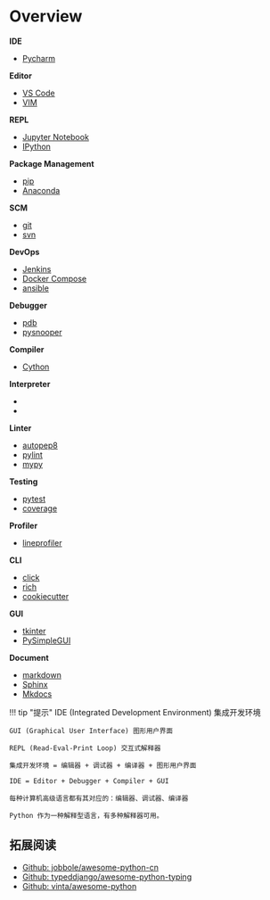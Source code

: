 # Overview

<div class="cards">
  <div class="card tool">
    <strong>IDE</strong>
    <ul class="card-items">
      <li><a href="/part02_development_tool/  ">Pycharm</a></li>
    </ul>
  </div>
  <div class="card tool">
    <strong>Editor</strong>
    <ul class="card-items">
      <li><a href="/part02_development_tool/   ">VS Code</a></li>
      <li><a href="/part02_development_tool/  ">VIM</a></li>
    </ul>
  </div>
  <div class="card tool">
    <strong>REPL</strong>
    <ul class="card-items">
      <li><a href="/part02_development_tool/  ">Jupyter Notebook</a></li>
      <li><a href="/part02_development_tool/  ">IPython</a></li>
    </ul>
  </div>
</div>

<div class="cards">
  <div class="card tool">
    <strong>Package Management</strong>
    <ul class="card-items">
      <li><a href="/part02_development_tool/  ">pip</a></li>
      <li><a href="/part02_development_tool/  ">Anaconda</a></li>
    </ul>
  </div>
  <div class="card tool">
    <strong>SCM</strong>
    <ul class="card-items">
      <li><a href="/part02_development_tool/  ">git</a></li>
      <li><a href="/part02_development_tool/  ">svn</a></li>
    </ul>
  </div>
  <div class="card tool">
    <strong>DevOps</strong>
    <ul class="card-items">
      <li><a href="/part02_development_tool/  ">Jenkins</a></li>
      <li><a href="/part02_development_tool/  ">Docker Compose</a></li>
      <li><a href="/part02_development_tool/  ">ansible</a></li>
    </ul>
  </div>
</div>

<div class="cards">
  <div class="card tool">
    <strong>Debugger</strong>
    <ul class="card-items">
      <li><a href="/part02_development_tool/  ">pdb</a></li>
      <li><a href="/part02_development_tool/  ">pysnooper</a></li>
    </ul>
  </div>
  <div class="card tool">
    <strong>Compiler</strong>
    <ul class="card-items">
      <li><a href="/part02_development_tool/  ">Cython</a></li>
    </ul>
  </div>
  <div class="card tool ignore">
    <strong>Interpreter</strong>
    <ul class="card-items">
      <li><a href="/part02_development_tool/  ">  </a></li>
      <li><a href="/part02_development_tool/  ">  </a></li>
    </ul>
  </div>
</div>

<div class="cards">
  <div class="card tool">
    <strong>Linter</strong>
    <ul class="card-items">
      <li><a href="/part02_development_tool/  ">autopep8</a></li>
      <li><a href="/part02_development_tool/  ">pylint</a></li>
      <li><a href="/part02_development_tool/  ">mypy</a></li>
    </ul>
  </div>
  <div class="card tool">
    <strong>Testing</strong>
    <ul class="card-items">
      <li><a href="/part02_development_tool/  ">pytest</a></li>
      <li><a href="/part02_development_tool/  ">coverage</a></li>
    </ul>
  </div>
  <div class="card tool">
    <strong>Profiler</strong>
    <ul class="card-items">
      <li><a href="/part02_development_tool/  ">lineprofiler</a></li>
    </ul>
  </div>
</div>

<div class="cards">
  <div class="card tool">
    <strong>CLI</strong>
    <ul class="card-items">
      <li><a href="/part02_development_tool/  ">click</a></li>
      <li><a href="/part02_development_tool/  ">rich</a></li>
      <li><a href="/part02_development_tool/  ">cookiecutter</a></li>
    </ul>
  </div>
  <div class="card tool">
    <strong>GUI</strong>
    <ul class="card-items">
      <li><a href="/part02_development_tool/  ">tkinter</a></li>
      <li><a href="/part02_development_tool/  ">PySimpleGUI</a></li>
    </ul>
  </div>
  <div class="card tool">
    <strong>Document</strong>
    <ul class="card-items">
      <li><a href="/part02_development_tool/  ">markdown</a></li>
      <li><a href="/part02_development_tool/  ">Sphinx</a></li>
      <li><a href="/part02_development_tool/  ">Mkdocs</a></li>
    </ul>
  </div>
</div>


<!-- Top 10 Best IDE for Python: How to choose the best Python IDE?
https://www.edureka.co/blog/best-ide-for-python/ -->

!!! tip "提示"
    IDE (Integrated Development Environment) 集成开发环境

    GUI (Graphical User Interface) 图形用户界面

    REPL (Read-Eval-Print Loop) 交互式解释器

    集成开发环境 = 编辑器 + 调试器 + 编译器 + 图形用户界面

    IDE = Editor + Debugger + Compiler + GUI

    每种计算机高级语言都有其对应的：编辑器、调试器、编译器

    Python 作为一种解释型语言，有多种解释器可用。

## 拓展阅读
- [Github: jobbole/awesome-python-cn](https://github.com/jobbole/awesome-python-cn)
- [Github: typeddjango/awesome-python-typing](https://github.com/typeddjango/awesome-python-typing)
- [Github: vinta/awesome-python](https://github.com/vinta/awesome-python)